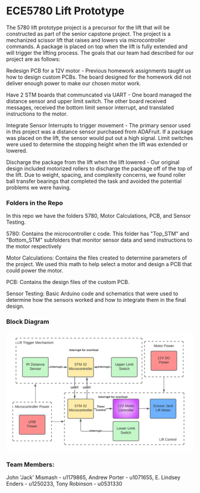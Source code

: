 # ECE5780 Lift Prototype
The 5780 lift prototype project is a precursor for the lift that will be constructed as part of the senior capstone project. The project is a mechanized scissor lift that raises and lowers via microcontroller commands.  A package is placed on top when the lift is fully extended and will trigger the lifting process. The goals that our team had described for our project are as follows:

Redesign PCB for a 12V motor - Previous homework assignments taught us how to design custom PCBs. The board designed for the homework did not deliver enough power to make our chosen motor work.

Have 2 STM boards that communcated via UART - One board managed the distance sensor and upper limit switch. The other board received messages, received the bottom limit sensor interrupt, and translated instructions to the motor.

Integrate Sensor Interrupts to trigger movement - The primary sensor used in this project was a distance sensor purchased from ADAFruit. If a package was placed on the lift, the sensor would put out a high signal.  Limit switches were used to determine the stopping height when the lift was extended or lowered.

Discharge the package from the lift when the lift lowered - Our original design included motorized rollers to discharge the package off of the top of the lift. Due to weight, spacing, and complexity concerns, we found roller ball transfer bearings that completed the task and avoided the potential problems we were having. 

### Folders in the Repo
In this repo we have the folders 5780, Motor Calculations, PCB, and Sensor Testing.

5780: Contains the microcontroller c code.  This folder has "Top_STM" and "Bottom_STM" subfolders that monitor sensor data and send instructions to the motor respectively

Motor Calculations: Contains the files created to determine parameters of the project. We used this math to help select a motor and design a PCB that could power the motor.

PCB: Contains the design files of the custom PCB.

Sensor Testing: Basic Arduino code and schematics that were used to determine how the sensors worked and how to integrate them in the final design.

### Block Diagram
![Our Block Diagram](https://github.com/JohnMismash/ECESeniorCapstone/blob/main/Motor%20Calculations/5780BlockDiagram%20-%20Page%201.png)

### Team Members:
 John 'Jack' Mismash - u1179865,
 Andrew Porter - u1071655,
 E. Lindsey Enders - u1250233,
 Tony Robinson - u0531330


